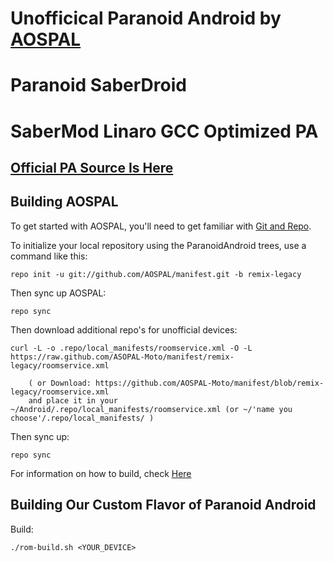 Unofficical Paranoid Android by [AOSPAL](http://google.com/+AospalOrg)
======================================================================

Paranoid SaberDroid
===================

SaberMod Linaro GCC Optimized PA
================================

[Official PA Source Is Here](https://github.com/AOSPA-legacy)
------------------------------------------------------

Building AOSPAL
-------------------------

To get started with AOSPAL, you'll need to get
familiar with [Git and Repo](http://source.android.com/download/using-repo).

To initialize your local repository using the ParanoidAndroid trees, use a command like this:

    repo init -u git://github.com/AOSPAL/manifest.git -b remix-legacy

Then sync up AOSPAL:

    repo sync
    
Then download additional repo's for unofficial devices:

    curl -L -o .repo/local_manifests/roomservice.xml -O -L https://raw.github.com/ASOPAL-Moto/manifest/remix-legacy/roomservice.xml
 
    	( or Download: https://github.com/AOSPAL-Moto/manifest/blob/remix-legacy/roomservice.xml
		and place it in your ~/Android/.repo/local_manifests/roomservice.xml (or ~/'name you choose'/.repo/local_manifests/ )

Then sync up:

    repo sync

For information on how to build, check [Here](https://github.com/AOSPA-Moto/manifest)

Building Our Custom Flavor of Paranoid Android
----------------------------------------------

Build:

    ./rom-build.sh <YOUR_DEVICE>
